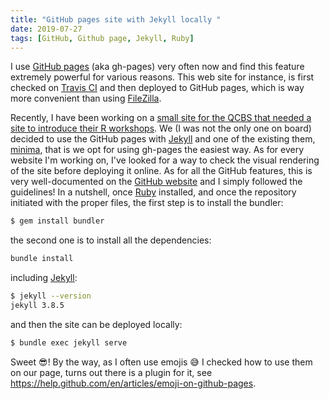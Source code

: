 ```yaml
---
title: "GitHub pages site with Jekyll locally "
date: 2019-07-27
tags: [GitHub, Github page, Jekyll, Ruby]
---
```


I use [GitHub pages](https://pages.github.com/) (aka gh-pages) very often now
and find this feature extremely powerful for various reasons. This web site for
instance, is first checked on [Travis CI](https://travis-ci.org/) and then
deployed to GitHub pages, which is way more convenient than using
[FileZilla](https://filezilla-project.org/).

Recently, I have been working on a [small site for the QCBS that needed a site to introduce their R workshops](https://qcbsrworkshops.github.io/). We (I was not the only one on board) decided to use the GitHub pages with [Jekyll](https://jekyllrb.com/) and one of the existing them, [minima](https://github.com/jekyll/minima), that is we opt for using gh-pages the easiest way. As for every website I'm working on, I've looked for a way to check the visual rendering of the site before deploying it online. As for all the GitHub features, this is very well-documented on the [GitHub website](https://help.github.com/en/articles/setting-up-your-github-pages-site-locally-with-jekyll) and I simply followed the guidelines! In a nutshell, once [Ruby](https://www.ruby-lang.org/en/) installed, and once the repository initiated with the proper files, the first step is to install the bundler:


```sh
$ gem install bundler
```

the second one is to install all the dependencies:

```sh
bundle install
```

including [Jekyll](https://jekyllrb.com/):

```sh
$ jekyll --version
jekyll 3.8.5
```

and then the site can be deployed locally:

```sh
$ bundle exec jekyll serve
```

Sweet :sunglasses:! By the way, as I often use emojis :sweat_smile: I checked how to use them on our page, turns out there is a plugin for it, see
https://help.github.com/en/articles/emoji-on-github-pages.
